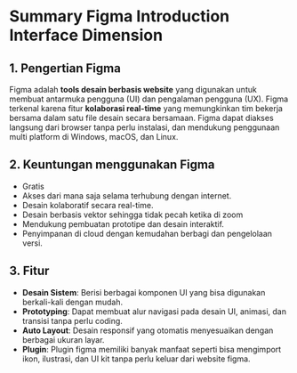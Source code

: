 # Summary Figma Introduction Interface Dimension

## 1. Pengertian Figma

Figma adalah **tools desain berbasis website** yang digunakan untuk membuat antarmuka pengguna (UI) dan pengalaman pengguna (UX). Figma terkenal karena fitur **kolaborasi real-time** yang memungkinkan tim bekerja bersama dalam satu file desain secara bersamaan. Figma dapat diakses langsung dari browser tanpa perlu instalasi, dan mendukung penggunaan multi platform di Windows, macOS, dan Linux.

## 2. Keuntungan menggunakan Figma

- Gratis
- Akses dari mana saja selama terhubung dengan internet.
- Desain kolaboratif secara real-time.
- Desain berbasis vektor sehingga tidak pecah ketika di zoom
- Mendukung pembuatan prototipe dan desain interaktif.
- Penyimpanan di cloud dengan kemudahan berbagi dan pengelolaan versi.

## 3. Fitur

- **Desain Sistem**: Berisi berbagai komponen UI yang bisa digunakan berkali-kali dengan mudah.
- **Prototyping**: Dapat membuat alur navigasi pada desain UI, animasi, dan transisi tanpa perlu coding.
- **Auto Layout**: Desain responsif yang otomatis menyesuaikan dengan berbagai ukuran layar.
- **Plugin**: Plugin figma memiliki banyak manfaat seperti bisa mengimport ikon, ilustrasi, dan UI kit tanpa perlu keluar dari website figma.
